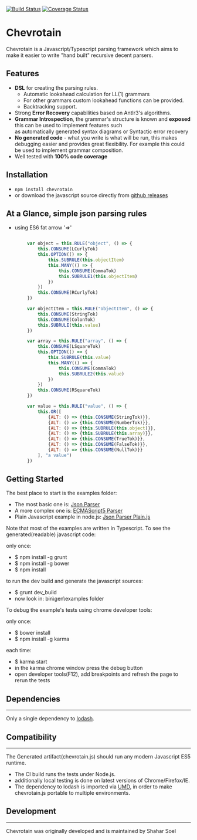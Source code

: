[![Build Status](https://travis-ci.org/SAP/chevrotain.svg?branch=master)](https://travis-ci.org/SAP/chevrotain)
[![Coverage Status](https://coveralls.io/repos/SAP/chevrotain/badge.svg?branch=master)](https://coveralls.io/r/SAP/chevrotain?branch=master)

# Chevrotain

Chevrotain is a Javascript/Typescript parsing framework which aims to make it easier to write "hand built" recursive decent parsers.
   
## Features
  * **DSL** for creating the parsing rules.
    * Automatic lookahead calculation for LL(1) grammars
    * For other grammars custom lookahead functions can be provided.
    * Backtracking support.  
  * Strong **Error Recovery** capabilities based on Antlr3's algorithms.
  * **Grammar Introspection**, the grammar's structure is known and **exposed** this can be used to implement features such     
    as automatically generated syntax diagrams or Syntactic error recovery 
  * **No generated code** - what you write is what will be run, this makes debugging easier and provides great flexibility. For example this could be used to implement grammar composition.
   * Well tested with **100% code coverage** 
   

## Installation
* ```npm install chevrotain```
* or download the javascript source directly from [github releases](https://github.com/SAP/chevrotain/releases)

   
## At a Glance, simple json parsing rules

   * using ES6 fat arrow '=>'

   ```JavaScript
   
           var object = this.RULE("object", () => {
               this.CONSUME(LCurlyTok)
               this.OPTION(() => {
                   this.SUBRULE(this.objectItem)
                   this.MANY(() => {
                       this.CONSUME(CommaTok)
                       this.SUBRULE1(this.objectItem)
                   })
               })
               this.CONSUME(RCurlyTok)
           })
   
           var objectItem = this.RULE("objectItem", () => {
               this.CONSUME(StringTok)
               this.CONSUME(ColonTok)
               this.SUBRULE(this.value)
           })
   
           var array = this.RULE("array", () => {
               this.CONSUME(LSquareTok)
               this.OPTION(() => {
                   this.SUBRULE(this.value)
                   this.MANY(() => {
                       this.CONSUME(CommaTok)
                       this.SUBRULE2(this.value)
                   })
               })
               this.CONSUME(RSquareTok)
           })
   
           var value = this.RULE("value", () => {
               this.OR([
                   {ALT: () => {this.CONSUME(StringTok)}},
                   {ALT: () => {this.CONSUME(NumberTok)}},
                   {ALT: () => {this.SUBRULE(this.object)}},
                   {ALT: () => {this.SUBRULE(this.array)}},
                   {ALT: () => {this.CONSUME(TrueTok)}},
                   {ALT: () => {this.CONSUME(FalseTok)}},
                   {ALT: () => {this.CONSUME(NullTok)}}
               ], "a value")
           })
   ```      

## Getting Started
The best place to start is the examples folder:
* The most basic one is: [Json Parser](https://github.com/SAP/chevrotain/blob/master/examples/json/json_parser.ts)
* A more complex one is: [ECMAScript5 Parser](https://github.com/SAP/chevrotain/blob/master/examples/examples/ecmascript5_parser.ts)
* Plain Javascript example in node.js: [Json Parser Plain.js](https://github.com/Chevrotain/examples_nodejs)

Note that most of the examples are written in Typescript.
To see the generated(readable) javascript code: 

only once:
* $ npm install -g grunt
* $ npm install -g bower
* $ npm install

to run the dev build and generate the javascript sources:
* $ grunt dev_build
* now look in: bin\gen\examples folder

To debug the example's tests using chrome developer tools:

only once:
* $ bower install
* $ npm install -g karma

each time:
* $ karma start
* in the karma chrome window press the debug button   
* open developer tools(F12), add breakpoints and refresh the page to rerun the tests


## Dependencies
-------------
Only a single dependency to [lodash](https://lodash.com/).

## Compatibility
-------------
The Generated artifact(chevrotain.js) should run any modern Javascript ES5 runtime. 
* The CI build runs the tests under Node.js.
* additionally local testing is done on latest versions of Chrome/Firefox/IE.
* The dependency to lodash is imported via [UMD](https://github.com/umdjs/umd),
  in order to make chevrotain.js portable to multiple environments.
  

## Development
-----------
Chevrotain was originally developed and is maintained by Shahar Soel